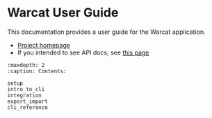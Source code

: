 # Warcat User Guide

This documentation provides a user guide for the Warcat application.

* [Project homepage](https://github.com/chfoo/warcat-rs)
* If you intended to see API docs, see [this page](https://docs.rs/warcat)

```{toctree}
:maxdepth: 2
:caption: Contents:

setup
intro_to_cli
integration
export_import
cli_reference
```
